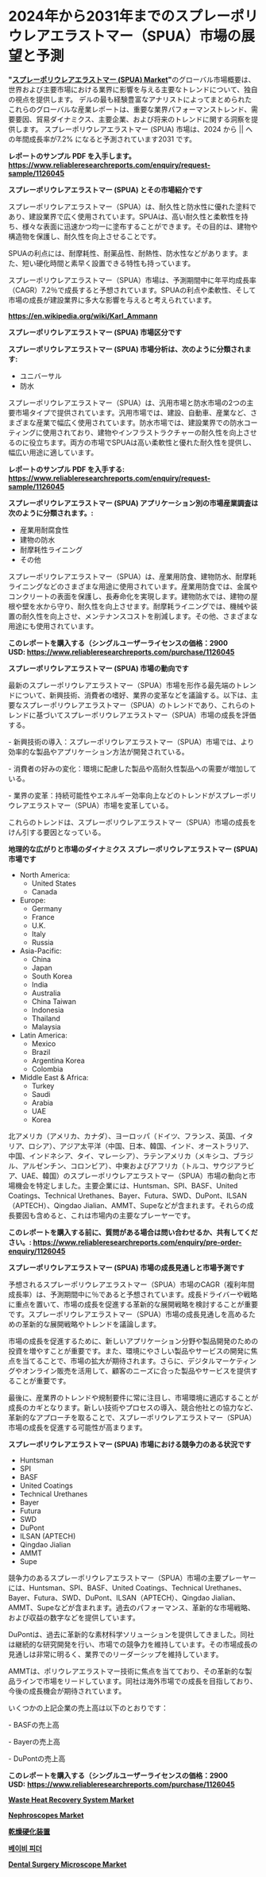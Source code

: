 <p><h1>2024年から2031年までのスプレーポリウレアエラストマー（SPUA）市場の展望と予測</h1></p><p><strong>"<a href="https://www.reliableresearchreports.com/spray-polyurea-elastomer-spua--r1126045">スプレーポリウレアエラストマー (SPUA) Market</a>"</strong>のグローバル市場概要は、世界および主要市場における業界に影響を与える主要なトレンドについて、独自の視点を提供します。 デルの最も経験豊富なアナリストによってまとめられたこれらのグローバルな産業レポートは、重要な業界パフォーマンストレンド、需要要因、貿易ダイナミクス、主要企業、および将来のトレンドに関する洞察を提供します。 スプレーポリウレアエラストマー (SPUA) 市場は、2024 から || への年間成長率が7.2% になると予測されています2031 です。</p>
<p><strong>レポートのサンプル PDF を入手します。</strong><strong><a href="https://www.reliableresearchreports.com/enquiry/request-sample/1126045">https://www.reliableresearchreports.com/enquiry/request-sample/1126045</a></strong></p>
<p><strong>スプレーポリウレアエラストマー (SPUA) とその市場紹介です</strong></p>
<p><p>スプレーポリウレアエラストマー（SPUA）は、耐久性と防水性に優れた塗料であり、建設業界で広く使用されています。SPUAは、高い耐久性と柔軟性を持ち、様々な表面に迅速かつ均一に塗布することができます。その目的は、建物や構造物を保護し、耐久性を向上させることです。</p><p>SPUAの利点には、耐摩耗性、耐薬品性、耐熱性、防水性などがあります。また、短い硬化時間と素早く設置できる特性も持っています。</p><p>スプレーポリウレアエラストマー（SPUA）市場は、予測期間中に年平均成長率（CAGR）7.2％で成長すると予想されています。SPUAの利点や柔軟性、そして市場の成長が建設業界に多大な影響を与えると考えられています。</p><a href="https://en.wikipedia.org/wiki/Karl_Ammann"></a></p>
<p><strong><a href="https://en.wikipedia.org/wiki/Karl_Ammann">https://en.wikipedia.org/wiki/Karl_Ammann</a></strong></p>
<p><strong>スプレーポリウレアエラストマー (SPUA)&nbsp;市場区分です</strong><strong></strong></p>
<p><strong>スプレーポリウレアエラストマー (SPUA) 市場分析は、次のように分類されます:</strong>&nbsp;</p>
<p><ul><li>ユニバーサル</li><li>防水</li></ul></p>
<p><p>スプレーポリウレアエラストマー（SPUA）は、汎用市場と防水市場の2つの主要市場タイプで提供されています。汎用市場では、建設、自動車、産業など、さまざまな産業で幅広く使用されています。防水市場では、建設業界での防水コーティングに使用されており、建物やインフラストラクチャーの耐久性を向上させるのに役立ちます。両方の市場でSPUAは高い柔軟性と優れた耐久性を提供し、幅広い用途に適しています。</p></p>
<p><strong>レポートのサンプル PDF を入手する: <a href="https://www.reliableresearchreports.com/enquiry/request-sample/1126045">https://www.reliableresearchreports.com/enquiry/request-sample/1126045</a></strong></p>
<p><strong> スプレーポリウレアエラストマー (SPUA) アプリケーション別の市場産業調査は次のように分類されます。:</strong></p>
<p><ul><li>産業用耐腐食性</li><li>建物の防水</li><li>耐摩耗性ライニング</li><li>その他</li></ul></p>
<p><p>スプレーポリウレアエラストマー（SPUA）は、産業用防食、建物防水、耐摩耗ライニングなどのさまざまな用途に使用されています。産業用防食では、金属やコンクリートの表面を保護し、長寿命化を実現します。建物防水では、建物の屋根や壁を水から守り、耐久性を向上させます。耐摩耗ライニングでは、機械や装置の耐久性を向上させ、メンテナンスコストを削減します。その他、さまざまな用途にも使用されています。</p></p>
<p><strong>このレポートを購入する（シングルユーザーライセンスの価格：2900 USD:</strong><strong>&nbsp;<a href="https://www.reliableresearchreports.com/purchase/1126045">https://www.reliableresearchreports.com/purchase/1126045</a></strong></p>
<p><strong>スプレーポリウレアエラストマー (SPUA) 市場の動向です</strong></p>
<p><p>最新のスプレーポリウレアエラストマー（SPUA）市場を形作る最先端のトレンドについて、新興技術、消費者の嗜好、業界の変革などを議論する。以下は、主要なスプレーポリウレアエラストマー（SPUA）のトレンドであり、これらのトレンドに基づいてスプレーポリウレアエラストマー（SPUA）市場の成長を評価する。</p><p>- 新興技術の導入：スプレーポリウレアエラストマー（SPUA）市場では、より効率的な製品やアプリケーション方法が開発されている。</p><p>- 消費者の好みの変化：環境に配慮した製品や高耐久性製品への需要が増加している。</p><p>- 業界の変革：持続可能性やエネルギー効率向上などのトレンドがスプレーポリウレアエラストマー（SPUA）市場を変革している。</p><p>これらのトレンドは、スプレーポリウレアエラストマー（SPUA）市場の成長をけん引する要因となっている。</p></p>
<p><strong>地理的な広がりと市場のダイナミクス スプレーポリウレアエラストマー (SPUA) 市場です</strong></p>
<p><ul>
    <li>
        North America:
        <ul>
            <li>United States</li>
            <li>Canada</li>
        </ul>
    </li>
    <li>
        Europe:
        <ul>
            <li>Germany</li>
            <li>France</li>
            <li>U.K.</li>
            <li>Italy</li>
            <li>Russia</li>
        </ul>
    </li>
    <li>
        Asia-Pacific:
        <ul>
            <li>China</li>
            <li>Japan</li>
            <li>South Korea</li>
            <li>India</li>
            <li>Australia</li>
            <li>China Taiwan</li>
            <li>Indonesia</li>
            <li>Thailand</li>
            <li>Malaysia</li>
        </ul>
    </li>
    <li>
        Latin America:
        <ul>
            <li>Mexico</li>
            <li>Brazil</li>
            <li>Argentina Korea</li>
            <li>Colombia</li>
        </ul>
    </li>
    <li>
        Middle East & Africa:
        <ul>
            <li>Turkey</li>
            <li>Saudi</li>
            <li>Arabia</li>
            <li>UAE</li>
            <li>Korea</li>
        </ul>
    </li>
    </ul></p>
<p><p>北アメリカ（アメリカ、カナダ）、ヨーロッパ（ドイツ、フランス、英国、イタリア、ロシア）、アジア太平洋（中国、日本、韓国、インド、オーストラリア、中国、インドネシア、タイ、マレーシア）、ラテンアメリカ（メキシコ、ブラジル、アルゼンチン、コロンビア）、中東およびアフリカ（トルコ、サウジアラビア、UAE、韓国）のスプレーポリウレアエラストマー（SPUA）市場の動向と市場機会を特定しました。主要企業には、Huntsman、SPI、BASF、United Coatings、Technical Urethanes、Bayer、Futura、SWD、DuPont、ILSAN（APTECH）、Qingdao Jialian、AMMT、Supeなどが含まれます。それらの成長要因も含めると、これは市場内の主要なプレーヤーです。</p></p>
<p><strong>このレポートを購入する前に、質問がある場合は問い合わせるか、共有してください。:&nbsp;<a href="https://www.reliableresearchreports.com/enquiry/pre-order-enquiry/1126045">https://www.reliableresearchreports.com/enquiry/pre-order-enquiry/1126045</a></strong></p>
<p><strong>スプレーポリウレアエラストマー (SPUA) 市場の成長見通しと市場予測です</strong></p>
<p><p>予想されるスプレーポリウレアエラストマー（SPUA）市場のCAGR（複利年間成長率）は、予測期間中に％であると予想されています。成長ドライバーや戦略に重点を置いて、市場の成長を促進する革新的な展開戦略を検討することが重要です。スプレーポリウレアエラストマー（SPUA）市場の成長見通しを高めるための革新的な展開戦略やトレンドを議論します。</p><p>市場の成長を促進するために、新しいアプリケーション分野や製品開発のための投資を増やすことが重要です。また、環境にやさしい製品やサービスの開発に焦点を当てることで、市場の拡大が期待されます。さらに、デジタルマーケティングやオンライン販売を活用して、顧客のニーズに合った製品やサービスを提供することが重要です。</p><p>最後に、産業界のトレンドや規制要件に常に注目し、市場環境に適応することが成長のカギとなります。新しい技術やプロセスの導入、競合他社との協力など、革新的なアプローチを取ることで、スプレーポリウレアエラストマー（SPUA）市場の成長を促進する可能性が高まります。</p></p>
<p><strong>スプレーポリウレアエラストマー (SPUA) 市場における競争力のある状況です</strong></p>
<p><ul><li>Huntsman</li><li>SPI</li><li>BASF</li><li>United Coatings</li><li>Technical Urethanes</li><li>Bayer</li><li>Futura</li><li>SWD</li><li>DuPont</li><li>ILSAN (APTECH)</li><li>Qingdao Jialian</li><li>AMMT</li><li>Supe</li></ul></p>
<p><p>競争力のあるスプレーポリウレアエラストマー（SPUA）市場の主要プレーヤーには、Huntsman、SPI、BASF、United Coatings、Technical Urethanes、Bayer、Futura、SWD、DuPont、ILSAN（APTECH）、Qingdao Jialian、AMMT、Supeなどが含まれます。過去のパフォーマンス、革新的な市場戦略、および収益の数字などを提供しています。</p><p>DuPontは、過去に革新的な素材科学ソリューションを提供してきました。同社は継続的な研究開発を行い、市場での競争力を維持しています。その市場成長の見通しは非常に明るく、業界でのリーダーシップを維持しています。</p><p>AMMTは、ポリウレアエラストマー技術に焦点を当てており、その革新的な製品ラインで市場をリードしています。同社は海外市場での成長を目指しており、今後の成長機会が期待されています。</p><p>いくつかの上記企業の売上高は以下のとおりです：</p><p>- BASFの売上高</p><p>- Bayerの売上高</p><p>- DuPontの売上高</p></p>
<p><strong>このレポートを購入する（シングルユーザーライセンスの価格：2900 USD:</strong>&nbsp;<strong><a href="https://www.reliableresearchreports.com/purchase/1126045">https://www.reliableresearchreports.com/purchase/1126045</a></strong></p>
<p><strong><p><a href="https://github.com/mdhefjumiah/Market-Research-Report-List-2/blob/main/waste-heat-recovery-system-market.md">Waste Heat Recovery System Market</a></p><p><a href="https://medium.com/@gabrieluffman5656/nephroscopes-market-forecast-global-market-trends-and-analysis-from-2024-to-2031-covered-in-156-86ea6c76e8db">Nephroscopes Market</a></p><p><a href="https://github.com/TerrellConn/Market-Research-Report-List-3/blob/main/225904284443.md">乾燥硬化装置</a></p><p><a href="https://github.com/LuckeyCorbin/Market-Research-Report-List-2/blob/main/4546204104711.md">베이비 피더</a></p><p><a href="https://medium.com/@albertohickle/dental-surgery-microscope-market-size-growth-and-industry-analysis-by-market-segmentation-and-01b799edd29c">Dental Surgery Microscope Market</a></p></strong></p>